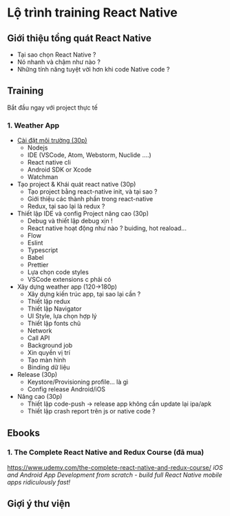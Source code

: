 # Lộ trình training React Native

## Giới thiệu tổng quát React Native

- Tại sao chọn React Native ?
- Nó nhanh và chậm như nào ?
- Những tính năng tuyệt vời hơn khi code Native code ?

## Training

Bắt đầu ngay với project thực tế

### 1. Weather App

- [Cài đặt môi trường (30p)](1.InstallEnvironment.md)
    - Nodejs
    - IDE (VSCode, Atom, Webstorm, Nuclide ....)
    - React native cli
    - Android SDK or Xcode
    - Watchman
- Tạo project & Khái quát react native (30p)
    - Tạo project bằng react-native init, và tại sao ?
    - Giới thiệu các thành phần trong react-native
    - Redux, tại sao lại là redux ?
- Thiết lập IDE và config Project nâng cao (30p) 
    - Debug và thiết lập debug xịn !
    - React native hoạt động như nào ? buiding, hot reaload...
    - Flow
    - Eslint
    - Typescript
    - Babel
    - Prettier
    - Lựa chọn code styles
    - VSCode extensions c phải có
- Xây dựng weather app (120->180p)
    - Xây dựng kiến trúc app, tại sao lại cần ?
    - Thiết lập redux
    - Thiết lập Navigator
    - UI Style, lựa chọn hợp lý 
    - Thiết lập fonts chũ
    - Network 
    - Call API
    - Background job
    - Xin quyền vị trí
    - Tạo màn hình
    - Binding dữ liệu
- Release (30p)
    - Keystore/Provisioning profile... là gì
    - Config release Android/iOS
- Nâng cao (30p)
    - Thiết lập code-push -> release app không cần update lại ipa/apk
    - Thiết lập crash report trên js or native code ?

## Ebooks

### 1. The Complete React Native and Redux Course (đã mua)

https://www.udemy.com/the-complete-react-native-and-redux-course/
_iOS and Android App Development from scratch - build full React Native mobile apps ridiculously fast!_


## Giợi ý thư viện

